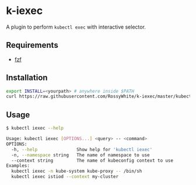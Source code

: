 # k-iexec

A plugin to perform `kubectl exec` with interactive selector.
  
## Requirements

- [fzf](https://github.com/junegunn/fzf)

## Installation

```bash
export INSTALL=<yourpath> # anywhere inside $PATH
curl https://raw.githubusercontent.com/RossyWhite/k-iexec/master/kubectl-iexec -o $INSTALL/kubectl-iexec
```

## Usage

```bash
$ kubectl iexec --help

Usage: kubectl iexec [OPTIONS...] <query> -- <command>
OPTIONS:
  -h, --help               Show help for 'kubectl iexec'
  -n, --namespace string   The name of namespace to use
  --context string         The name of kubeconfig context to use
Examples:
  kubectl iexec -n kube-system kube-proxy -- /bin/sh
  kubectl iexec istiod --context my-cluster
```
